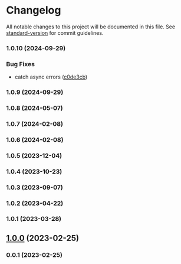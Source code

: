 # Changelog

All notable changes to this project will be documented in this file. See [standard-version](https://github.com/conventional-changelog/standard-version) for commit guidelines.

### 1.0.10 (2024-09-29)


### Bug Fixes

* catch async errors ([c0de3cb](https://github.com/Kikobeats/router-http/commit/c0de3cbd8eb59926da82e134b232bda40a562778))

### 1.0.9 (2024-09-29)

### 1.0.8 (2024-05-07)

### 1.0.7 (2024-02-08)

### 1.0.6 (2024-02-08)

### 1.0.5 (2023-12-04)

### 1.0.4 (2023-10-23)

### 1.0.3 (2023-09-07)

### 1.0.2 (2023-04-22)

### 1.0.1 (2023-03-28)

## [1.0.0](https://github.com/Kikobeats/router-http/compare/v0.0.1...v1.0.0) (2023-02-25)

### 0.0.1 (2023-02-25)
